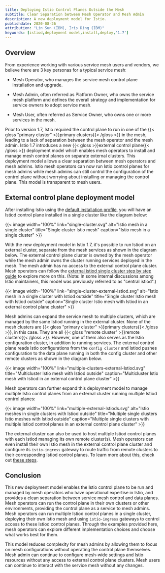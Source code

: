```yaml
---
title: Deploying Istio Control Planes Outside the Mesh
subtitle: Clear Separation between Mesh Operator and Mesh Admin
description: A new deployment model for Istio.
publishdate: 2020-08-26
attribution: "Lin Sun (IBM), Iris Ding (IBM)"
keywords: [istiod,deployment model,install,deploy,'1.7']
---
```


## Overview

From experience working with various service mesh users and vendors, we believe there are 3 key personas for a typical service mesh:

* Mesh Operator, who manages the service mesh control plane installation and upgrade.

* Mesh Admin, often referred as Platform Owner, who owns the service mesh platform and defines the overall strategy and implementation for service owners to adopt service mesh.

* Mesh User, often referred as Service Owner, who owns one or more services in the mesh.

Prior to version 1.7, Istio required the control plane to run in one of the {{< gloss "primary cluster" >}}primary clusters{{< /gloss >}} in the mesh, leading to a lack of separation between the mesh operator and the mesh admin. Istio 1.7 introduces a new {{< gloss >}}external control plane{{< /gloss >}} deployment model which enables mesh operators to install and manage mesh control planes on separate external clusters. This deployment model allows a clear separation between mesh operators and mesh admins. Istio mesh operators can now run Istio control planes for mesh admins while mesh admins can still control the configuration of the control plane without worrying about installing or managing the control plane. This model is transparent to mesh users.

## External control plane deployment model

After installing Istio using the [default installation profile](/docs/setup/install/istioctl/#install-istio-using-the-default-profile), you will have an Istiod control plane installed in a single cluster like the diagram below:

{{< image width="100%"
    link="single-cluster.svg"
    alt="Istio mesh in a single cluster"
    title="Single cluster Istio mesh"
    caption="Istio mesh in a single cluster"
    >}}

With the new deployment model in Istio 1.7, it's possible to run Istiod on an external cluster, separate from the mesh services as shown in the diagram below. The external control plane cluster is owned by the mesh operator while the mesh admin owns the cluster running services deployed in the mesh. The mesh admin has no access to the external control plane cluster. Mesh operators can follow the [external istiod single cluster step by step guide](https://github.com/istio/istio/wiki/External-Istiod-single-cluster-steps) to explore more on this. (Note: In some internal discussions among Istio maintainers, this model was previously referred to as "central istiod".)

{{< image width="100%"
    link="single-cluster-external-Istiod.svg"
    alt="Istio mesh in a single cluster with Istiod outside"
    title="Single cluster Istio mesh with Istiod outside"
    caption="Single cluster Istio mesh with Istiod in an external control plane cluster"
    >}}

Mesh admins can expand the service mesh to multiple clusters, which are managed by the same Istiod running in the external cluster. None of the mesh clusters are {{< gloss "primary cluster" >}}primary clusters{{< /gloss >}}, in this case. They are all {{< gloss "remote cluster" >}}remote clusters{{< /gloss >}}. However, one of them also serves as the Istio configuration cluster, in addition to running services. The external control plane reads Istio configurations from the `config cluster` and Istiod pushes configuration to the data plane running in both the config cluster and other remote clusters as shown in the diagram below.

{{< image width="100%"
    link="multiple-clusters-external-Istiod.svg"
    title="Multicluster Istio mesh with Istiod outside"
    caption="Multicluster Istio mesh with Istiod in an external control plane cluster"
    >}}

Mesh operators can further expand this deployment model to manage multiple Istio control planes from an external cluster running multiple Istiod control planes:

{{< image width="100%"
    link="multiple-external-Istiods.svg"
    alt="Istio meshes in single clusters with Istiod outside"
    title="Multiple single clusters Istio meshes with Istiod outside"
    caption="Multiple single clusters with multiple Istiod control planes in an external control plane cluster"
    >}}

The external cluster can also be used to host multiple Istiod control planes with each Istiod managing its own remote cluster(s). Mesh operators can even install their own Istio mesh in the external control plane cluster and configure its `istio-ingress` gateway to route traffic from remote clusters to their corresponding Istiod control planes. To learn more about this, check out [these steps](https://github.com/istio/istio/wiki/External-Istiod-single-cluster-steps#deploy-istio-mesh-on-external-control-plane-cluster-to-manage-traffic-to-istiod-deployments).

## Conclusion

This new deployment model enables the Istio control plane to be run and managed by mesh operators who have operational expertise in Istio, and provides a clean separation between service mesh control and data planes. Mesh operators can run the control plane in their own clusters or other environments, providing the control plane as a service to mesh admins. Mesh operators can run multiple Istiod control planes in a single cluster, deploying their own Istio mesh and using `istio-ingress` gateways to control access to these Istiod control planes. Through the examples provided here, mesh operators can explore different implementation choices and choose what works best for them.

This model reduces complexity for mesh admins by allowing them to focus on mesh configurations without operating the control plane themselves. Mesh admin can continue to configure mesh-wide settings and Istio resources without any access to external control plane clusters. Mesh users can continue to interact with the service mesh without any changes.

